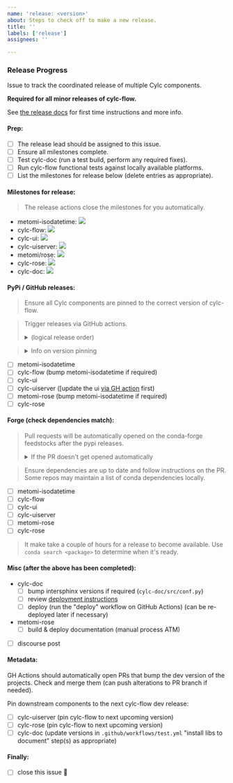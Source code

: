 ```yaml
---
name: 'release: <version>'
about: Steps to check off to make a new release.
title: ''
labels: ['release']
assignees: ''

---
```


### Release Progress

Issue to track the coordinated release of multiple Cylc components.

**Required for all minor releases of cylc-flow.**

See [the release docs](https://github.com/cylc/cylc-admin/blob/master/docs/howto/create-a-release.md) for first time instructions and more info.

#### Prep:

* [ ] The release lead should be assigned to this issue.
* [ ] Ensure all milestones complete.
* [ ] Test cylc-doc (run a test build, perform any required fixes).
* [ ] Run cylc-flow functional tests against locally available platforms.
* [ ] List the milestones for release below (delete entries as appropriate).

#### Milestones for release:

> The release actions close the milestones for you automatically.

<!--
    Replace `<number>` with the milestone for each package to release.
    Delete lines as appropriate.
    (you can get the milestone number from the milestone URL)
-->

- metomi-isodatetime: [![](
  https://img.shields.io/github/milestones/issues-open/metomi/isodatetime/<number>)](
  https://github.com/metomi/isodatetime/milestone/<number>)
- cylc-flow: [![](
  https://img.shields.io/github/milestones/issues-open/cylc/cylc-flow/<number>)](
  https://github.com/cylc/cylc-flow/milestone/<number>)
- cylc-ui: [![](
  https://img.shields.io/github/milestones/issues-open/cylc/cylc-ui/<number>)](
  https://github.com/cylc/cylc-ui/milestone/<number>)
- cylc-uiserver: [![](
  https://img.shields.io/github/milestones/issues-open/cylc/cylc-uiserver/<number>)](
  https://github.com/cylc/cylc-uiserver/milestone/<number>)
- metomi/rose: [![](
  https://img.shields.io/github/milestones/issues-open/metomi/rose/<number>)](
  https://github.com/metomi/rose/milestone/<number>)
- cylc-rose: [![](
  https://img.shields.io/github/milestones/issues-open/cylc/cylc-rose/<number>)](
  https://github.com/cylc/cylc-rose/milestone/<number>)
- cylc-doc: [![](
  https://img.shields.io/github/milestones/issues-open/cylc/cylc-doc/<number>)](
  https://github.com/cylc/cylc-doc/milestone/<number>)

#### PyPi / GitHub releases:

> Ensure all Cylc components are pinned to the correct version of cylc-flow.

> Trigger releases via GitHub actions.
>
> <details>
>   <summary>(logical release order)</summary>
> <pre>R1 = """
>    cylc_flow & metomi_rose => cylc_rose
>    cylc_flow & cylc_ui => cylc_uis
> """</pre>
> </details>

> <details>
>   <summary>Info on version pinning</summary>
>   <br />
>   Cylc plugins (i.e. cylc-rose and cylc-uiserver) are "pinned" to the minor version
>   of cylc-flow. E.G. if the cylc-flow version is 8.1.2 the plugins should be pinned to 8.1.
>   <br /><br />
>   <a href="https://github.com/cylc/cylc-admin/issues/130">More Information</a>
> </details>

* [ ] metomi-isodatetime
* [ ] cylc-flow (bump metomi-isodatetime if required)
* [ ] cylc-ui
* [ ] cylc-uiserver ([update the ui [via GH action](https://github.com/cylc/cylc-uiserver/actions/workflows/update_ui.yml) first)
* [ ] metomi-rose (bump metomi-isodatetime if required)
* [ ] cylc-rose

#### Forge (check dependencies match):

> Pull requests will be automatically opened on the conda-forge feedstocks
> after the pypi releases.
>
> <details>
>   <summary>If the PR doesn't get opened automatically</summary>
>   <br />Create a new branch, change the version, reset the build number and
>   update the hash from the PyPi website.
>   <br />Finally trigger a rerender in a comment.
> </details>

> Ensure dependencies are up to date and follow instructions on the PR. Some
> repos may maintain a list of conda dependencies locally.

* [ ] metomi-isodatetime
* [ ] cylc-flow
* [ ] cylc-ui
* [ ] cylc-uiserver
* [ ] metomi-rose
* [ ] cylc-rose

> It make take a couple of hours for a release to become available.
> Use `conda search <package>` to determine when it's ready.

#### Misc (after the above has been completed):

* cylc-doc
  * [ ] bump intersphinx versions if required (`cylc-doc/src/conf.py`)
  * [ ] review [deployment instructions](https://github.com/cylc/cylc-doc#deploying)
  * [ ] deploy (run the "deploy" workflow on GitHub Actions) (can be re-deployed later if necessary)
* metomi-rose
  * [ ] build & deploy documentation (manual process ATM)
* [ ] discourse post

#### Metadata:

GH Actions should automatically open PRs that bump the dev version of the projects. Check and merge them (can push alterations to PR branch if needed).
    
Pin downstream components to the next cylc-flow dev release:

* [ ] cylc-uiserver (pin cylc-flow to next upcoming version)
* [ ] cylc-rose (pin cylc-flow to next upcoming version)
* [ ] cylc-doc (update versions in `.github/workflows/test.yml` "install libs to document" step(s) as appropriate)
    
#### Finally:

* [ ] close this issue :rocket:
